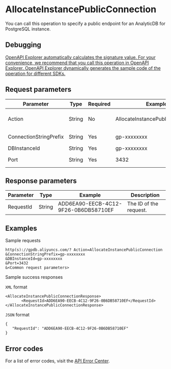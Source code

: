 # AllocateInstancePublicConnection

You can call this operation to specify a public endpoint for an AnalyticDB for PostgreSQL instance.

## Debugging

[OpenAPI Explorer automatically calculates the signature value. For your convenience, we recommend that you call this operation in OpenAPI Explorer. OpenAPI Explorer dynamically generates the sample code of the operation for different SDKs.](https://api.aliyun.com/#product=gpdb&api=AllocateInstancePublicConnection&type=RPC&version=2016-05-03)

## Request parameters

|Parameter|Type|Required|Example|Description|
|---------|----|--------|-------|-----------|
|Action|String|No|AllocateInstancePublicConnection|The operation that you want to perform. Set the value to AllocateInstancePublicConnection. |
|ConnectionStringPrefix|String|Yes|gp-xxxxxxxx|The endpoint that is used to connect to the specified database. |
|DBInstanceId|String|Yes|gp-xxxxxxxx|The ID of the instance. |
|Port|String|Yes|3432|The port number of the instance. Valid values: 3200 to 3999. |

## Response parameters

|Parameter|Type|Example|Description|
|---------|----|-------|-----------|
|RequestId|String|ADD6EA90-EECB-4C12-9F26-0B6DB58710EF|The ID of the request. |

## Examples

Sample requests

```
http(s)://gpdb.aliyuncs.com/? Action=AllocateInstancePublicConnection
&ConnectionStringPrefix=gp-xxxxxxxx
&DBInstanceId=gp-xxxxxxxx
&Port=3432
&<Common request parameters>
```

Sample success responses

`XML` format

```
<AllocateInstancePublicConnectionResponse>  
       <RequestId>ADD6EA90-EECB-4C12-9F26-0B6DB58710EF</RequestId>
</AllocateInstancePublicConnectionResponse>
```

`JSON` format

```
{
   "RequestId": "ADD6EA90-EECB-4C12-9F26-0B6DB58710EF"
}
```

## Error codes

For a list of error codes, visit the [API Error Center](https://error-center.alibabacloud.com/status/product/gpdb).


